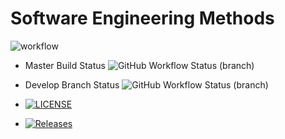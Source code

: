 <!--
Cecil Cruz Docker APP 0.2
![GitHub Workflow Status (branch)](https://img.shields.io/github/actions/workflow/status/cruzcgbz/sem/main.yml?branch=master)

[![LICENSE](https://img.shields.io/github/license/cruzcgbz/sem.svg?style=flat-square)](https://github.com/cruzcgbz/sem/blob/master/LICENSE)

[![Releases](https://img.shields.io/github/release/cruzcgbz/sem/all.svg?style=flat-square)](https://github.com/cruzcgbz/sem/releases)

![GitHub Workflow Status (branch)](https://img.shields.io/github/actions/workflow/status/cruzcgbz/sem/main.yml?branch=<branch>)

-->
# Software Engineering Methods
![workflow](https://github.com/cruzcgbz/devops/actions/workflows/main.yml/badge.svg)
* Master Build Status  ![GitHub Workflow Status (branch)](https://img.shields.io/github/actions/workflow/status/cruzcgbz/sem/main.yml?branch=devops)
* Develop Branch Status ![GitHub Workflow Status (branch)](https://img.shields.io/github/actions/workflow/status/cruzcgbz/sem/main.yml?branch=develop)

* [![LICENSE](https://img.shields.io/github/license/cruzcgbz/sem.svg?style=flat-square)](https://github.com/cruzcgbz/sem/blob/master/LICENSE)
* [![Releases](https://img.shields.io/github/release/cruzcgbz/devops/all.svg?style=flat-square)](https://github.com/cruzcgbz/develop/releases)